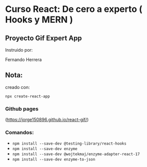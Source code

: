 # Curso React: De cero a experto ( Hooks y MERN )

## Proyecto Gif Expert App

Instruido por:

Fernando Herrera

## Nota:

creado con:

`npx create-react-app`

### Github pages
(https://jorge150896.github.io/react-gif/)

### Comandos:
    

* `npm install --save-dev @testing-library/react-hooks`
* `npm install --save-dev enzyme`
* `npm install --save-dev @wojtekmaj/enzyme-adapter-react-17`
* `npm install --save-dev enzyme-to-json`
